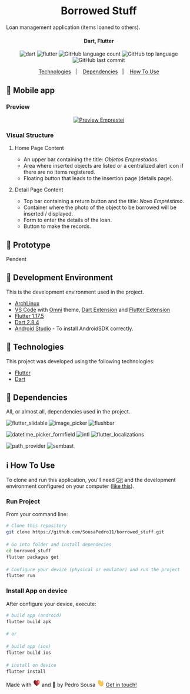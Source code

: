 <h1 align="center">
    Borrowed Stuff
</h1>

Loan management application (items loaned to others).

<h4 align="center">
    Dart, Flutter
</h4>

<p align="center">
    <img alt="dart" src="https://img.shields.io/badge/dart-2.8.4-red" />
    <img alt="flutter" src="https://img.shields.io/badge/flutter-1.17.5-brightgreen" />
    <img alt="GitHub language count"
        src="https://img.shields.io/github/languages/count/sousapedro11/borrowed_stuff" />
    <img alt="GitHub top language" src="https://img.shields.io/github/languages/top/sousapedro11/borrowed_stuff" />
    <!-- <a target="_blank" href="https://wakatime.com/@saousapedro11/projects/wemoihugzf?start=2020-06-01&end=2020-06-07">
    </a> -->
    <img alt="GitHub last commit" src="https://img.shields.io/github/last-commit/sousapedro11/borrowed_stuff" />
</p>

<p align="center">
    <a href="#rocket-technologies">Technologies</a>&nbsp;&nbsp;&nbsp;|&nbsp;&nbsp;&nbsp;
    <a href="#bookmark_tabs-dependencies">Dependencies</a>&nbsp;&nbsp;&nbsp;|&nbsp;&nbsp;&nbsp;
    <a href="#information_source-how-to-use">How To Use</a>
</p>

## :iphone: Mobile app

### Preview

<p align="center">
    <a href="https://www.youtube.com/watch?v=6me0-K_5b2I">
      <img alt="Preview Emprestei" src="https://img.youtube.com/vi/6me0-K_5b2I/hqdefault.jpg">
    </a>
</p>

### Visual Structure

1. Home Page Content

   - An upper bar containing the title: _Objetos Emprestados_.
   - Area where inserted objects are listed or a centralized alert icon if there are no items registered.
   - Floating button that leads to the insertion page (details page).

2. Detail Page Content

   - Top bar containing a return button and the title: _Novo Empréstimo_.
   - Container where the photo of the object to be borrowed will be inserted / displayed.
   - Form to enter the details of the loan.
   - Button to make the records.

## :trident: Prototype

Pendent

## :wrench: Development Environment

This is the development environment used in the project.

- [ArchLinux](https://www.archlinux.org/)
- [VS Code][vc] with [Omni][omni] theme, [Dart Extension][dart_plugin] and [Flutter Extension][flutter_plugin]
- [Flutter 1.17.5][flutter]
- [Dart 2.8.4][dart]
- [Android Studio][studio] - To install AndroidSDK correctly.

## :rocket: Technologies

This project was developed using the
following technologies:

- [Flutter][flutter_documentation]
- [Dart][dart_documentation]

## :bookmark_tabs: Dependencies

All, or almost all, dependencies used in the project.

![flutter_slidable](https://img.shields.io/badge/flutter_slidable-0.5.5-red)
![image_picker](https://img.shields.io/badge/image_picker-0.6.7+4-red)
![flushbar](https://img.shields.io/badge/flushbar-1.10.4-red)

<!-- Data e internacionalizacao -->

![datetime_picker_formfield](https://img.shields.io/badge/datetime_picker_formfield-1.0.0-red)
![intl](https://img.shields.io/badge/intl-0.16.1-red)
![flutter_localizations](https://img.shields.io/badge/flutter_localizations-0.0.0-red)

<!-- Banco de dados (producao) -->

![path_provider](https://img.shields.io/badge/path_provider-1.6.11-red)
![sembast](https://img.shields.io/badge/sembast-2.4.7+4-red)

## :information_source: How To Use

To clone and run this application, you'll need [Git](https://git-scm.com) and the development environment configured on your computer ([like this](https://flutter.dev/docs/get-started/install)).

### Run Project

From your command line:

```bash
# Clone this repository
git clone https://github.com/SousaPedro11/borrowed_stuff.git

# Go into folder and install dependecies
cd borrowed_stuff
flutter packages get

# Configure your device (physical or emulator) and run the project
flutter run
```

### Install App on device

After configure your device, execute:

```bash
# build app (android)
flutter build apk

# or

# build app (ios)
flutter build ios

# install on device
flutter install
```

Made with <img style="margin: 0 auto"
    src="https://github.com/SousaPedro11/sousapedro11/blob/master/images/heart.gif" height="20"> and :runner: by
Pedro Sousa <img style="margin: 0 auto" src="https://github.com/SousaPedro11/sousapedro11/blob/master/images/Hi.gif"
    height="20"> <a href="https://www.linkedin.com/in/pedro-paulo-lisboa-de-sousa-29143b15b/" target="_blank">Get in
touch!</a>

[flutter]: https://flutter.dev/
[flutter_documentation]: https://flutter.dev/docs
[dart]: https://dart.dev/
[dart_documentation]: https://dart.dev/guides
[omni]: https://marketplace.visualstudio.com/items?itemName=rocketseat.theme-omni
[vc]: https://code.visualstudio.com/
[studio]: https://developer.android.com/studio
[flutter_plugin]: https://marketplace.visualstudio.com/items?itemName=Dart-Code.flutter
[dart_plugin]: https://marketplace.visualstudio.com/items?itemName=Dart-Code.dart-code

<!-- [![img](https://img.youtube.com/vi/6me0-K_5b2I/hqdefault.jpg)](borrowed_stuff) -->
<!-- [borrowed_stuff]: https://www.youtube.com/watch?v=6me0-K_5b2I -->
